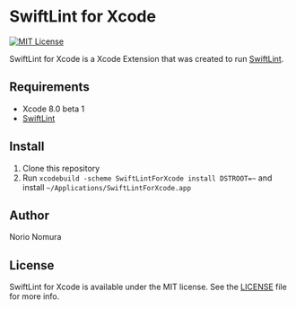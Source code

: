 # SwiftLint for Xcode
[![MIT License](http://img.shields.io/badge/license-MIT-blue.svg?style=flat)](LICENSE)

SwiftLint for Xcode is a Xcode Extension that was created to run [SwiftLint](https://github.com/realm/SwiftLint).

## Requirements
- Xcode 8.0 beta 1
- [SwiftLint](https://github.com/realm/SwiftLint)

## Install

1. Clone this repository
2. Run `xcodebuild -scheme SwiftLintForXcode install DSTROOT=~` and install `~/Applications/SwiftLintForXcode.app`

## Author

Norio Nomura

## License

SwiftLint for Xcode is available under the MIT license. See the [LICENSE](LICENSE) file for more info.
